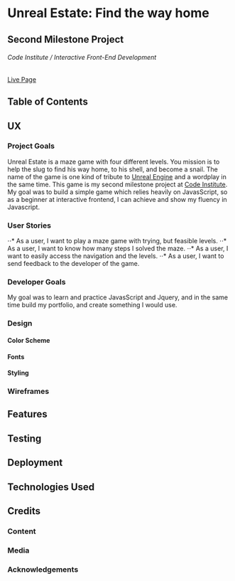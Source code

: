 # Unreal Estate: Find the way home
## Second Milestone Project 
###### Code Institute / Interactive Front-End Development
[Live Page](https://krisztinatxt.github.io/unreal-estate-second-milestone-project/)
## Table of Contents

## UX
### Project Goals
Unreal Estate is a maze game with four different levels. You mission is to help the slug to find his way home, to his shell, and become a snail.
The name of the game is one kind of tribute to [Unreal Engine](https://en.wikipedia.org/wiki/Unreal_Engine) and a wordplay in the same time.
This game is my second milestone project at [Code Institute](https://codeinstitute.net/).
My goal was to build a simple game which relies heavily on JavasScript, so as a beginner at interactive frontend, I can achieve and show my fluency in Javascript.

### User Stories

⋅⋅* As a user, I want to play a maze game with trying, but feasible levels.
⋅⋅* As a user, I want to know how many steps I solved the maze.
⋅⋅* As a user, I want to easily access the navigation and the levels.
⋅⋅* As a user, I want to send feedback to the developer of the game.


### Developer Goals

My goal was to learn and practice JavasScript and Jquery, and in the same time build my portfolio, and create something I would use.

### Design

#### Color Scheme

#### Fonts

#### Styling

### Wireframes 

## Features

## Testing

## Deployment

## Technologies Used

## Credits

### Content

### Media

### Acknowledgements 








